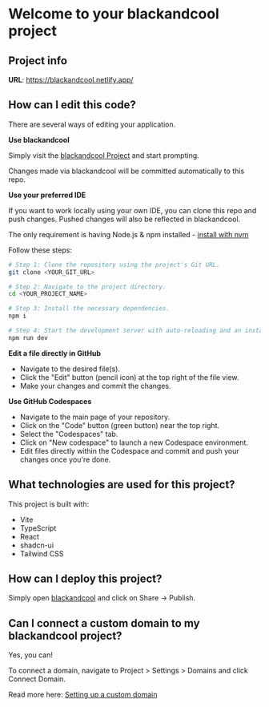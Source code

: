 # Welcome to your blackandcool project

## Project info

**URL**: https://blackandcool.netlify.app/

## How can I edit this code?

There are several ways of editing your application.

**Use blackandcool**

Simply visit the [blackandcool Project](https://blackandcool.netlify.app/) and start prompting.

Changes made via blackandcool will be committed automatically to this repo.

**Use your preferred IDE**

If you want to work locally using your own IDE, you can clone this repo and push changes. Pushed changes will also be reflected in blackandcool.

The only requirement is having Node.js & npm installed - [install with nvm](https://github.com/nvm-sh/nvm#installing-and-updating)

Follow these steps:

```sh
# Step 1: Clone the repository using the project's Git URL.
git clone <YOUR_GIT_URL>

# Step 2: Navigate to the project directory.
cd <YOUR_PROJECT_NAME>

# Step 3: Install the necessary dependencies.
npm i

# Step 4: Start the development server with auto-reloading and an instant preview.
npm run dev
```

**Edit a file directly in GitHub**

- Navigate to the desired file(s).
- Click the "Edit" button (pencil icon) at the top right of the file view.
- Make your changes and commit the changes.

**Use GitHub Codespaces**

- Navigate to the main page of your repository.
- Click on the "Code" button (green button) near the top right.
- Select the "Codespaces" tab.
- Click on "New codespace" to launch a new Codespace environment.
- Edit files directly within the Codespace and commit and push your changes once you're done.

## What technologies are used for this project?

This project is built with:

- Vite
- TypeScript
- React
- shadcn-ui
- Tailwind CSS

## How can I deploy this project?

Simply open [blackandcool](https://blackandcool.netlify.app/) and click on Share -> Publish.

## Can I connect a custom domain to my blackandcool project?

Yes, you can!

To connect a domain, navigate to Project > Settings > Domains and click Connect Domain.

Read more here: [Setting up a custom domain](https://docs.blackandcool.netlify.app/)
